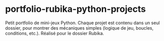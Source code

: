# portfolio-rubika-python-projects
Petit portfolio de mini-jeux Python. Chaque projet est contenu dans un seul dossier, pour montrer des mécaniques simples (logique de jeu, boucles, conditions, etc.). Réalisé pour le dossier Rubika.
